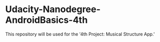 # Udacity-Nanodegree-AndroidBasics-4th
This repository will be used for the '4th Project: Musical Structure App.'
